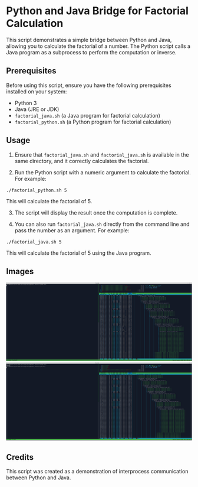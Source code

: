 # Python and Java Bridge for Factorial Calculation

This script demonstrates a simple bridge between Python and Java, allowing you to calculate the factorial of a number. The Python script calls a Java program as a subprocess to perform the computation or inverse.

## Prerequisites

Before using this script, ensure you have the following prerequisites installed on your system:

- Python 3
- Java (JRE or JDK)
- `factorial_java.sh` (a Java program for factorial calculation)
- `factorial_python.sh` (a Python program for factorial calculation)


## Usage

1. Ensure that `factorial_java.sh` and `factorial_java.sh` is available in the same directory, and it correctly calculates the factorial.

2. Run the Python script with a numeric argument to calculate the factorial. For example:

```
./factorial_python.sh 5
```

This will calculate the factorial of 5.

3. The script will display the result once the computation is complete.

4. You can also run `factorial_java.sh` directly from the command line and pass the number as an argument. For example:

```
./factorial_java.sh 5
```

This will calculate the factorial of 5 using the Java program.

## Images
![Call](images/1.png)
![Call](images/2.png)

## Credits

This script was created as a demonstration of interprocess communication between Python and Java.
